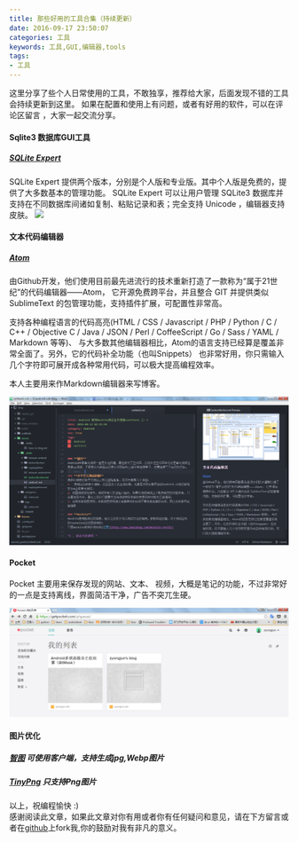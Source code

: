 ```yaml
---
title: 那些好用的工具合集（持续更新）
date: 2016-09-17 23:50:07
categories: 工具
keywords: 工具,GUI,编辑器,tools
tags:
- 工具
---
```


这里分享了些个人日常使用的工具，不敢独享，推荐给大家，后面发现不错的工具会持续更新到这里。 如果在配置和使用上有问题，或者有好用的软件，可以在评论区留言 ，大家一起交流分享。

<!--more-->
#### Sqlite3 数据库GUI工具
##### [SQLite Expert](http://www.sqliteexpert.com)
SQLite Expert 提供两个版本，分别是个人版和专业版。其中个人版是免费的，提供了大多数基本的管理功能。
SQLite Expert 可以让用户管理 SQLite3 数据库并支持在不同数据库间诸如复制、粘贴记录和表；完全支持 Unicode ，编辑器支持皮肤。
![](http://www.sqliteexpert.com/images/sqliteexpert-demo.png)

#### 文本代码编辑器
##### [Atom](https://atom.io/)

由Github开发，他们使用目前最先进流行的技术重新打造了一款称为“属于21世纪”的代码编辑器——Atom， 它开源免费跨平台，并且整合 GIT 并提供类似 SublimeText 的包管理功能，支持插件扩展，可配置性非常高。

支持各种编程语言的代码高亮(HTML / CSS / Javascript / PHP / Python / C / C++ / Objective C / Java / JSON / Perl / CoffeeScript / Go / Sass / YAML / Markdown 等等)、 与大多数其他编辑器相比，Atom的语言支持已经算是覆盖非常全面了。另外，它的代码补全功能（也叫Snippets） 也非常好用，你只需输入几个字符即可展开成各种常用代码，可以极大提高编程效率。

本人主要用来作Markdown编辑器来写博客。

![Atom](toolscollection/atom.png)

#### Pocket
Pocket 主要用来保存发现的网站、文本、 视频，大概是笔记的功能，不过非常好的一点是支持离线，界面简洁干净，广告不突兀生硬。

![pocket](toolscollection/pocket.png)

#### 图片优化
##### [智图](http://zhitu.isux.us) 可使用客户端，支持生成jpg,Webp图片
##### [TinyPng](http://www.egouz.com/topics/9839.html) 只支持Png图片

以上，祝编程愉快 :)<br/>
感谢阅读此文章，如果此文章对你有用或者你有任何疑问和意见，请在下方留言或者在[github](https://github.com/zyongjun)上fork我,你的鼓励对我有非凡的意义。

